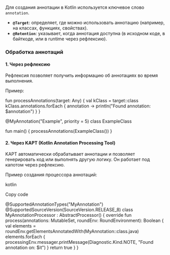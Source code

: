Для создания аннотации в Kotlin используется ключевое слово `annotation`.

- **`@Target`**: определяет, где можно использовать аннотацию (например, на классах, функциях, свойствах).
- **`@Retention`**: указывает, когда аннотация доступна (в исходном коде, в байткоде, или в runtime через рефлексию).
### Обработка аннотаций

#### 1. **Через рефлексию**

Рефлексия позволяет получить информацию об аннотациях во время выполнения.

Пример:

fun processAnnotations(target: Any) {
    val kClass = target::class
    kClass.annotations.forEach { annotation ->
        println("Found annotation: $annotation")
    }
}

@MyAnnotation("Example", priority = 5)
class ExampleClass

fun main() {
    processAnnotations(ExampleClass())
}

#### 2. **Через KAPT (Kotlin Annotation Processing Tool)**

KAPT автоматически обрабатывает аннотации и позволяет генерировать код или выполнять другую логику. Он работает под капотом через рефлексию.

Пример создания процессора аннотаций:

kotlin

Copy code

@SupportedAnnotationTypes("MyAnnotation")
@SupportedSourceVersion(SourceVersion.RELEASE_8)
class MyAnnotationProcessor : AbstractProcessor() {
    override fun process(annotations: MutableSet<out TypeElement>, roundEnv: RoundEnvironment): Boolean {
        val elements = roundEnv.getElementsAnnotatedWith(MyAnnotation::class.java)
        elements.forEach {
            processingEnv.messager.printMessage(Diagnostic.Kind.NOTE, "Found annotation on: $it")
        }
        return true
    }
}